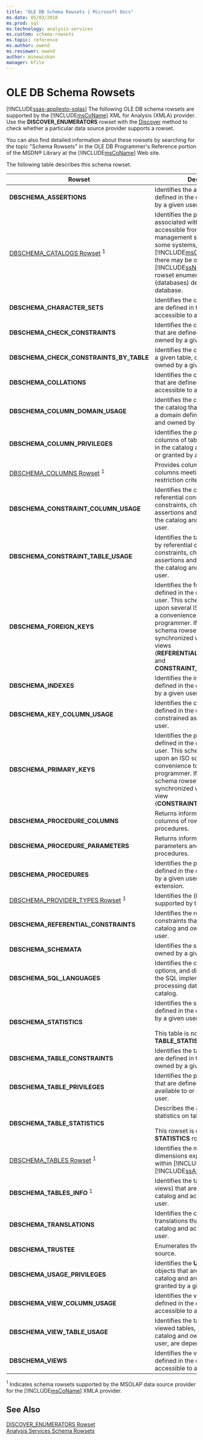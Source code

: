 ```yaml
---
title: "OLE DB Schema Rowsets | Microsoft Docs"
ms.date: 05/03/2018
ms.prod: sql
ms.technology: analysis-services
ms.custom: schema-rowsets
ms.topic: reference
ms.author: owend
ms.reviewer: owend
author: minewiskan
manager: kfile
---
```

# OLE DB Schema Rowsets
[!INCLUDE[ssas-appliesto-sqlas](../../../includes/ssas-appliesto-sqlas.md)]
  The following OLE DB schema rowsets are supported by the [!INCLUDE[msCoName](../../../includes/msconame-md.md)] XML for Analysis (XMLA) provider. Use the **DISCOVER_ENUMERATORS** rowset with the [Discover](../../../analysis-services/xmla/xml-elements-methods-discover.md) method to check whether a particular data source provider supports a rowset.  
  
 You can also find detailed information about these rowsets by searching for the topic "Schema Rowsets" in the OLE DB Programmer's Reference portion of the MSDN® Library at the [!INCLUDE[msCoName](../../../includes/msconame-md.md)] Web site.  
  
 The following table describes this schema rowset.  
  
|Rowset|Description|  
|------------|-----------------|  
|**DBSCHEMA_ASSERTIONS**|Identifies the assertions that are defined in the catalog and owned by a given user.|  
|[DBSCHEMA_CATALOGS Rowset](../../../analysis-services/schema-rowsets/ole-db/dbschema-catalogs-rowset.md) <sup>1</sup>|Identifies the physical attributes associated with catalogs that are accessible from the database management system (DBMS). For some systems, such as [!INCLUDE[msCoName](../../../includes/msconame-md.md)] Access, there may be only one catalog. For [!INCLUDE[ssNoVersion](../../../includes/ssnoversion-md.md)], this rowset enumerates all catalogs (databases) defined in the system database.|  
|**DBSCHEMA_CHARACTER_SETS**|Identifies the character sets that are defined in the catalog and accessible to a given user.|  
|**DBSCHEMA_CHECK_CONSTRAINTS**|Identifies the check constraints that are defined in the catalog and owned by a given user.|  
|**DBSCHEMA_CHECK_CONSTRAINTS_BY_TABLE**|Identifies the check constraints for a given table, defined in a catalog owned by a given user.|  
|**DBSCHEMA_COLLATIONS**|Identifies the character collations that are defined in the catalog and accessible to a given user.|  
|**DBSCHEMA_COLUMN_DOMAIN_USAGE**|Identifies the columns defined in the catalog that are dependent on a domain defined in the catalog and owned by a given user.|  
|**DBSCHEMA_COLUMN_PRIVILEGES**|Identifies the privileges on columns of tables that are defined in the catalog and are available to or granted by a given user.|  
|[DBSCHEMA_COLUMNS Rowset](../../../analysis-services/schema-rowsets/ole-db/dbschema-columns-rowset.md) <sup>1</sup>|Provides column information for all columns meeting the provided restriction criteria.|  
|**DBSCHEMA_CONSTRAINT_COLUMN_USAGE**|Identifies the columns used by referential constraints, unique constraints, check constraints, and assertions and that are defined in the catalog and owned by a given user.|  
|**DBSCHEMA_CONSTRAINT_TABLE_USAGE**|Identifies the tables that are used by referential constraints, unique constraints, check constraints, and assertions and that are defined in the catalog and owned by a given user.|  
|**DBSCHEMA_FOREIGN_KEYS**|Identifies the foreign key columns defined in the catalog by a given user. This schema rowset is built upon several ISO schema views as a convenience to the non-SQL programmer. If supported, this schema rowset must be synchronized with the related ISO views (**REFERENTIAL_CONSTRAINTS** and **CONSTRAINT_COLUMN_USAGE**).|  
|**DBSCHEMA_INDEXES**|Identifies the indexes that are defined in the catalog and owned by a given user.|  
|**DBSCHEMA_KEY_COLUMN_USAGE**|Identifies the columns that are defined in the catalog and are constrained as keys by a given user.|  
|**DBSCHEMA_PRIMARY_KEYS**|Identifies the primary key columns defined in the catalog by a given user. This schema rowset is built upon an ISO schema view as a convenience to the non-SQL programmer. If supported, this schema rowset must be synchronized with the related ISO view (**CONSTRAINT_COLUMN_USAGE**).|  
|**DBSCHEMA_PROCEDURE_COLUMNS**|Returns information about the columns of rowsets returned by procedures.|  
|**DBSCHEMA_PROCEDURE_PARAMETERS**|Returns information about the parameters and return codes of procedures.|  
|**DBSCHEMA_PROCEDURES**|Identifies the procedures that are defined in the catalog and owned by a given user. This is an OLE DB extension.|  
|[DBSCHEMA_PROVIDER_TYPES Rowset](../../../analysis-services/schema-rowsets/ole-db/dbschema-provider-types-rowset.md) <sup>1</sup>|Identifies the (base) data types supported by the data provider.|  
|**DBSCHEMA_REFERENTIAL_CONSTRAINTS**|Identifies the referential constraints that are defined in the catalog and owned by a given user.|  
|**DBSCHEMA_SCHEMATA**|Identifies the schemas that are owned by a given user.|  
|**DBSCHEMA_SQL_LANGUAGES**|Identifies the conformance levels, options, and dialects supported by the SQL implementation processing data defined in the catalog.|  
|**DBSCHEMA_STATISTICS**|Identifies the statistics that are defined in the catalog and owned by a given user.<br /><br /> This table is not related to the **TABLE_STATISTICS** rowset.|  
|**DBSCHEMA_TABLE_CONSTRAINTS**|Identifies the table constraints that are defined in the catalog and owned by a given user.|  
|**DBSCHEMA_TABLE_PRIVILEGES**|Identifies the privileges on tables that are defined in the catalog and available to or granted by a given user.|  
|**DBSCHEMA_TABLE_STATISTICS**|Describes the available set of statistics on tables in the provider.<br /><br /> This rowset is not related to the **STATISTICS** rowset.|  
|[DBSCHEMA_TABLES Rowset](../../../analysis-services/schema-rowsets/ole-db/dbschema-tables-rowset.md) <sup>1</sup>|Identifies the measure groups and dimensions exposed as tables within [!INCLUDE[ssNoVersion](../../../includes/ssnoversion-md.md)] [!INCLUDE[ssASnoversion](../../../includes/ssasnoversion-md.md)].|  
|**DBSCHEMA_TABLES_INFO** <sup>1</sup>|Identifies the tables (including views) that are defined in the catalog and accessible to a given user.|  
|**DBSCHEMA_TRANSLATIONS**|Identifies the character translations that are defined in the catalog and accessible to a given user.|  
|**DBSCHEMA_TRUSTEE**|Enumerates the trustees for a data source.|  
|**DBSCHEMA_USAGE_PRIVILEGES**|Identifies the **USAGE** privileges on objects that are defined in the catalog and are available to or granted by a given user.|  
|**DBSCHEMA_VIEW_COLUMN_USAGE**|Identifies the views that are defined in the catalog and accessible to a given user.|  
|**DBSCHEMA_VIEW_TABLE_USAGE**|Identifies the tables on which viewed tables, defined in the catalog and owned by a given user, are dependent.|  
|**DBSCHEMA_VIEWS**|Identifies the views that are defined in the catalog and accessible to a given user.|  
  
 <sup>1</sup> Indicates schema rowsets supported by the MSOLAP data source provider for the [!INCLUDE[msCoName](../../../includes/msconame-md.md)] XMLA provider.  
  
## See Also  
 [DISCOVER_ENUMERATORS Rowset](../../../analysis-services/schema-rowsets/xml/discover-enumerators-rowset.md)   
 [Analysis Services Schema Rowsets](../../../analysis-services/schema-rowsets/analysis-services-schema-rowsets.md)  
  
  
